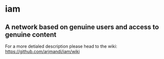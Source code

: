# iam
## A network based on genuine users and access to genuine content

For a more detialed description please head to the wiki: 
https://github.com/arjmandi/iam/wiki
